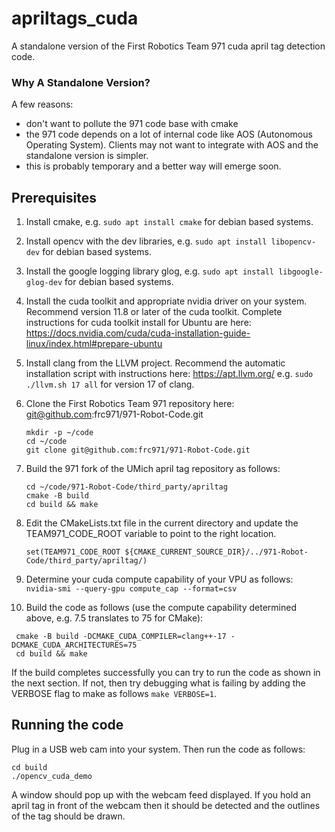 # apriltags_cuda
A standalone version of the First Robotics Team 971 cuda april tag detection code.

### Why A Standalone Version?

A few reasons:
  * don't want to pollute the 971 code base with cmake
  * the 971 code depends on a lot of internal code like AOS (Autonomous Operating System).  Clients may not want to integrate with AOS and the standalone version is simpler.
  * this is probably temporary and a better way will emerge soon.

## Prerequisites

1. Install cmake, e.g. `sudo apt install cmake` for debian based systems.

2. Install opencv with the dev libraries, e.g. `sudo apt install libopencv-dev` for debian based systems.

3. Install the google logging library glog, e.g. `sudo apt install libgoogle-glog-dev` for debian based systems.

4. Install the cuda toolkit and appropriate nvidia driver on your system.  Recommend version 11.8 or later of the cuda toolkit.  Complete instructions for cuda toolkit install for Ubuntu are here: <https://docs.nvidia.com/cuda/cuda-installation-guide-linux/index.html#prepare-ubuntu>

5. Install clang from the LLVM project.  Recommend the automatic installation script with instructions here: <https://apt.llvm.org/> e.g. `sudo ./llvm.sh 17 all` for version 17 of clang. 


6. Clone the First Robotics Team 971 repository here: git@github.com:frc971/971-Robot-Code.git
    ```
    mkdir -p ~/code
    cd ~/code
    git clone git@github.com:frc971/971-Robot-Code.git
    ```

7. Build the 971 fork of the UMich april tag repository as follows:
    ```
    cd ~/code/971-Robot-Code/third_party/apriltag
    cmake -B build
    cd build && make
    ```

8. Edit the CMakeLists.txt file in the current directory and update the TEAM971_CODE_ROOT variable to point to the right location.

    ```
    set(TEAM971_CODE_ROOT ${CMAKE_CURRENT_SOURCE_DIR}/../971-Robot-Code/third_party/apriltag/)

    ```

9. Determine your cuda compute capability of your VPU as follows: `nvidia-smi --query-gpu compute_cap --format=csv` 

10. Build the code as follows (use the compute capability determined above, e.g. 7.5 translates to 75 for CMake):
   ```
    cmake -B build -DCMAKE_CUDA_COMPILER=clang++-17 -DCMAKE_CUDA_ARCHITECTURES=75
    cd build && make 

   ```

If the build completes successfully you can try to run the code as shown in the next section.  If not, then try debugging what is failing by adding the VERBOSE flag to make as follows `make VERBOSE=1`.

## Running the code

Plug in a USB web cam into your system.  Then run the code as follows:

```
cd build
./opencv_cuda_demo

```

A window should pop up with the webcam feed displayed.  If you hold an april tag in front of the webcam then it should be detected and the outlines of the tag should be drawn.



